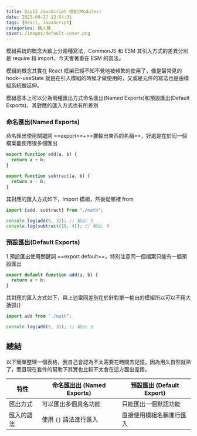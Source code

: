 ```yaml
---
title: Day13 JavaScript 模組(Modules)
date: 2023-09-27 13:54:31
tags: [React, JavaScript]
categories: 鐵人賽
cover: /images/default-cover.png
---
```


模組系統的概念大致上分兩種寫法，CommonJS 和 ESM 其引入方式的差異分別是 require 和 import，今天會著重在 ESM 的寫法。

模組的概念其實在 React 框架已經不知不覺地被頻繁的使用了，像是最常見的 hook--useState 就是在引入模組的時候才做使用的，又或是元件的寫法也是由模組系統做延伸。

模組基本上可以分為兩種匯出方式命名匯出(Named Exports)和預設匯出(Default Exports)，其對應的匯入方式也有所差別

<!-- more -->

### 命名匯出(Named Exports)

命名匯出使用關鍵詞 ==export==+==要輸出東西的名稱==，好處是在於同一個檔案能使用很多個匯出

```javascript
export function add(a, b) {
  return a + b;
}

export function subtract(a, b) {
  return a - b;
}
```

其對應的匯入方式如下，import 模組，然後從哪裡 from

```javascript
import {add, subtract} from "./math";

console.log(add(5, 3)); // 輸出: 8
console.log(subtract(10, 4)); // 輸出: 6
```

### 預設匯出(Default Exports)

1.預設匯出使用關鍵詞 ==export default==，特別注意同一個檔案只能有一個預設匯出

```javascript
export default function add(a, b) {
  return a + b;
}
```

其對應的匯入方式如下，與上述雷同差別在於針對單一輸出的模組所以可以不用大括弧{}

```javascript
import add from "./math";

console.log(add(5, 3)); // 輸出: 8
```

## 總結

以下簡單整理一個表格，我自己會認為不太需要花時間去記憶，因為用久自然就熟了，而且現在套件的幫助下其實也比較不太會在這方面出差錯。

| 特性       | 命名匯出出 (Named Exports) | 預設匯出 (Default Export) |
| ---------- | -------------------------- | ------------------------- |
| 匯出方式   | 可以匯出多個具名功能       | 只能匯出一個默認功能      |
| 匯入的語法 | 使用 `{}` 語法進行匯入     | 直接使用模組名稱進行匯入  |
